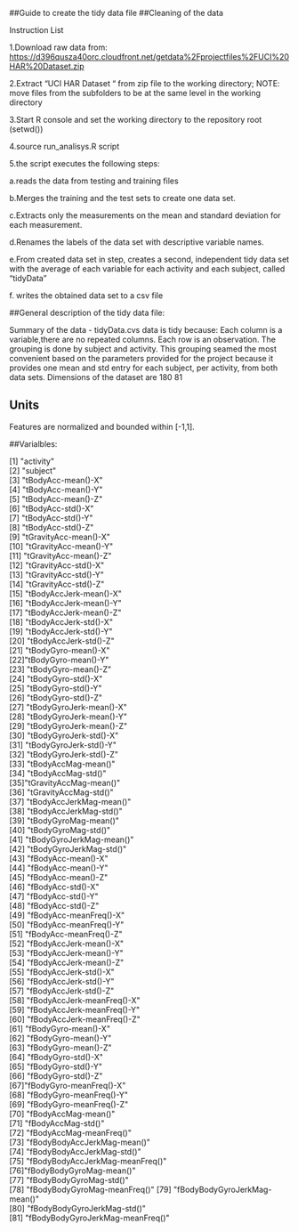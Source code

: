 ##Guide to create the tidy data file
##Cleaning of the data

Instruction List

1.Download raw data from:
https://d396qusza40orc.cloudfront.net/getdata%2Fprojectfiles%2FUCI%20HAR%20Dataset.zip 

2.Extract “UCI HAR Dataset “ from zip file to the working directory; 
NOTE: move files from the subfolders to be at the same level in the working directory

3.Start  R console and set the working directory to the repository root (setwd())

4.source run_analisys.R script

5.the script executes the following steps:

a.reads the data from testing and training files

b.Merges the training and the test sets to create one data set.

c.Extracts only the measurements on the mean and standard deviation for each measurement. 

d.Renames the labels of the data set with descriptive variable names. 

e.From created  data set in step, creates a second, independent tidy data set with the average of each variable for each activity and each subject, called “tidyData”

f. writes the obtained data set to a csv file 

##General description of the tidy data file:

Summary of the data - tidyData.cvs data is tidy because:
Each column is a variable,there are no repeated columns.
Each row is an observation. The grouping is done by subject and activity.
This grouping seamed the most convenient based on the parameters provided for the project because it provides one mean and std entry for each subject, per activity, from both data sets.
Dimensions of the dataset are 180 81

## Units
Features are normalized and bounded within [-1,1].

##Varialbles:

[1] "activity"                        
[2] "subject"                       
[3] "tBodyAcc-mean()-X"              
[4] "tBodyAcc-mean()-Y"              
[5] "tBodyAcc-mean()-Z"               
[6] "tBodyAcc-std()-X"               
[7] "tBodyAcc-std()-Y"                
[8] "tBodyAcc-std()-Z"               
[9] "tGravityAcc-mean()-X"            
[10] "tGravityAcc-mean()-Y"           
[11] "tGravityAcc-mean()-Z"            
[12] "tGravityAcc-std()-X"            
[13] "tGravityAcc-std()-Y"           
[14] "tGravityAcc-std()-Z"            
[15] "tBodyAccJerk-mean()-X"          
[16] "tBodyAccJerk-mean()-Y"          
[17] "tBodyAccJerk-mean()-Z"          
[18] "tBodyAccJerk-std()-X"            
[19] "tBodyAccJerk-std()-Y"            
[20] "tBodyAccJerk-std()-Z"           
[21] "tBodyGyro-mean()-X"             
[22]"tBodyGyro-mean()-Y"             
[23] "tBodyGyro-mean()-Z"               
[24] "tBodyGyro-std()-X"              
[25] "tBodyGyro-std()-Y"             
[26]  "tBodyGyro-std()-Z"              
[27] "tBodyGyroJerk-mean()-X"         
[28] "tBodyGyroJerk-mean()-Y"         
[29] "tBodyGyroJerk-mean()-Z"      
[30] "tBodyGyroJerk-std()-X"           
[31] "tBodyGyroJerk-std()-Y"           
[32] "tBodyGyroJerk-std()-Z"          
[33] "tBodyAccMag-mean()"            
[34]  "tBodyAccMag-std()"              
[35]"tGravityAccMag-mean()"          
[36] "tGravityAccMag-std()"           
[37] "tBodyAccJerkMag-mean()"        
[38] "tBodyAccJerkMag-std()"          
[39] "tBodyGyroMag-mean()"             
[40] "tBodyGyroMag-std()"             
[41] "tBodyGyroJerkMag-mean()"       
[42]  "tBodyGyroJerkMag-std()"         
[43] "fBodyAcc-mean()-X"              
[44] "fBodyAcc-mean()-Y"              
[45] "fBodyAcc-mean()-Z"           
[46] "fBodyAcc-std()-X"             
[47] "fBodyAcc-std()-Y"             
[48] "fBodyAcc-std()-Z"               
[49] "fBodyAcc-meanFreq()-X"      
[50] "fBodyAcc-meanFreq()-Y"       
[51] "fBodyAcc-meanFreq()-Z"        
[52] "fBodyAccJerk-mean()-X"          
[53] "fBodyAccJerk-mean()-Y"         
[54] "fBodyAccJerk-mean()-Z"        
[55] "fBodyAccJerk-std()-X"           
[56] "fBodyAccJerk-std()-Y"           
[57] "fBodyAccJerk-std()-Z"      
[58] "fBodyAccJerk-meanFreq()-X"      
[59] "fBodyAccJerk-meanFreq()-Y"      
[60] "fBodyAccJerk-meanFreq()-Z"      
[61] "fBodyGyro-mean()-X"           
[62] "fBodyGyro-mean()-Y"           
[63] "fBodyGyro-mean()-Z"          
[64] "fBodyGyro-std()-X"              
[65] "fBodyGyro-std()-Y"            
[66] "fBodyGyro-std()-Z"             
[67]"fBodyGyro-meanFreq()-X"       
[68] "fBodyGyro-meanFreq()-Y"         
[69] "fBodyGyro-meanFreq()-Z"     
[70] "fBodyAccMag-mean()"            
[71] "fBodyAccMag-std()"              
[72] "fBodyAccMag-meanFreq()"         
[73] "fBodyBodyAccJerkMag-mean()"  
[74] "fBodyBodyAccJerkMag-std()"     
[75] "fBodyBodyAccJerkMag-meanFreq()"  
[76]"fBodyBodyGyroMag-mean()"        
[77] "fBodyBodyGyroMag-std()"     
[78] "fBodyBodyGyroMag-meanFreq()"
[79] "fBodyBodyGyroJerkMag-mean()"   
[80] "fBodyBodyGyroJerkMag-std()"     
[81] "fBodyBodyGyroJerkMag-meanFreq()"
